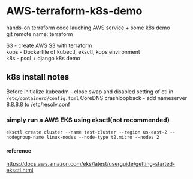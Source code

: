 # AWS-terraform-k8s-demo
hands-on terraform code lauching AWS service + some k8s demo<br>
git remote name: terraform

S3 - create AWS S3 with terraform <br>
kops - Dockerfile of kubectl, eksctl, kops environment <br>
k8s - psql + django k8s demo

## k8s install notes
Before initialize kubeadm - close swap and disabled setting of ctl in `/etc/containerd/config.toml`
CoreDNS crashloopback - add nameserver 8.8.8.8 to /etc/resolv.conf 

### simply run a AWS EKS using eksctl(not recommended)
    eksctl create cluster --name test-cluster --region us-east-2 --nodegroup-name linux-nodes --node-type t2.micro --nodes 2
  
#### reference
https://docs.aws.amazon.com/eks/latest/userguide/getting-started-eksctl.html

